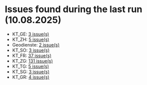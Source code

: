 # Issues found during the last run (10.08.2025)

- KT_GE: [3 issue(s)](tools/KT_GE_errors.csv)
- KT_ZH: [5 issue(s)](tools/KT_ZH_errors.csv)
- Geodienste: [2 issue(s)](tools/Geodienste_errors.csv)
- KT_SO: [3 issue(s)](tools/KT_SO_errors.csv)
- KT_FR: [37 issue(s)](tools/KT_FR_errors.csv)
- KT_ZG: [131 issue(s)](tools/KT_ZG_errors.csv)
- KT_TG: [5 issue(s)](tools/KT_TG_errors.csv)
- KT_SG: [3 issue(s)](tools/KT_SG_errors.csv)
- KT_GR: [4 issue(s)](tools/KT_GR_errors.csv)
